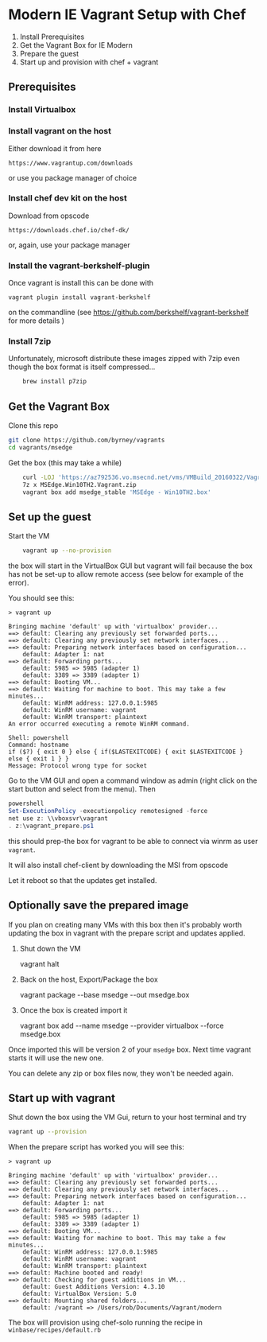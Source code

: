 
# Modern IE Vagrant Setup with Chef #

1. Install Prerequisites
2. Get the Vagrant Box for IE Modern
3. Prepare the guest
4. Start up and provision with chef + vagrant

## Prerequisites ##

### Install Virtualbox ###


### Install vagrant on the host ###

Either download it from here

    https://www.vagrantup.com/downloads

or use you package manager of choice

### Install chef dev kit on the host ###

Download from opscode

    https://downloads.chef.io/chef-dk/

or, again, use your package manager

### Install the vagrant-berkshelf-plugin ##

Once vagrant is install this can be done with 

    vagrant plugin install vagrant-berkshelf

on the commandline  (see   https://github.com/berkshelf/vagrant-berkshelf  for
more details )

### Install 7zip ###

Unfortunately, microsoft distribute these images zipped with 7zip even though
the box format is itself compressed...

```bash
    brew install p7zip
```

## Get the Vagrant Box ##

Clone this repo

```bash
git clone https://github.com/byrney/vagrants
cd vagrants/msedge
```

Get the box  (this may take a while)

```bash
    curl -LOJ 'https://az792536.vo.msecnd.net/vms/VMBuild_20160322/Vagrant/MSEdge/MSEdge.Win10TH2.Vagrant.zip'
    7z x MSEdge.Win10TH2.Vagrant.zip
    vagrant box add msedge_stable 'MSEdge - Win10TH2.box'
```

## Set up the guest ##

Start the VM

```bash
    vagrant up --no-provision
```

the box will start in the VirtualBox GUI but vagrant will fail because the box
has not be set-up to allow remote access (see below for example of the error).

You should see this:

```
> vagrant up

Bringing machine 'default' up with 'virtualbox' provider...
==> default: Clearing any previously set forwarded ports...
==> default: Clearing any previously set network interfaces...
==> default: Preparing network interfaces based on configuration...
    default: Adapter 1: nat
==> default: Forwarding ports...
    default: 5985 => 5985 (adapter 1)
    default: 3389 => 3389 (adapter 1)
==> default: Booting VM...
==> default: Waiting for machine to boot. This may take a few minutes...
    default: WinRM address: 127.0.0.1:5985
    default: WinRM username: vagrant
    default: WinRM transport: plaintext
An error occurred executing a remote WinRM command.

Shell: powershell
Command: hostname
if ($?) { exit 0 } else { if($LASTEXITCODE) { exit $LASTEXITCODE } else { exit 1 } }
Message: Protocol wrong type for socket
```

Go to the VM GUI and open a command window as admin (right click on the start
button and select from the menu). Then

```PowerShell
powershell
Set-ExecutionPolicy -executionpolicy remotesigned -force
net use z: \\vboxsvr\vagrant
. z:\vagrant_prepare.ps1
```

this should prep-the box for vagrant to be able to connect via winrm as user
`vagrant`. 

It will also install chef-client by downloading the MSI from opscode

Let it reboot so that the updates get installed.

## Optionally save the prepared image ##

If you plan on creating many VMs with this box then it's probably worth
updating the box in vagrant with the prepare script and updates applied.

1.  Shut down the VM

    vagrant halt

2.  Back on the host, Export/Package the box

    vagrant package --base msedge --out msedge.box

3.  Once the box is created import it

    vagrant box add --name msedge --provider virtualbox  --force msedge.box

Once imported this will be version 2 of your `msedge` box. Next time vagrant
starts it will use the new one.

You can delete any zip or box files now, they won't be needed again.

## Start up with vagrant ##

Shut down the box using the VM Gui, return to your host terminal and try

```bash
vagrant up --provision
```

When the prepare script has worked you will see this:

```
> vagrant up

Bringing machine 'default' up with 'virtualbox' provider...
==> default: Clearing any previously set forwarded ports...
==> default: Clearing any previously set network interfaces...
==> default: Preparing network interfaces based on configuration...
    default: Adapter 1: nat
==> default: Forwarding ports...
    default: 5985 => 5985 (adapter 1)
    default: 3389 => 3389 (adapter 1)
==> default: Booting VM...
==> default: Waiting for machine to boot. This may take a few minutes...
    default: WinRM address: 127.0.0.1:5985
    default: WinRM username: vagrant
    default: WinRM transport: plaintext
==> default: Machine booted and ready!
==> default: Checking for guest additions in VM...
    default: Guest Additions Version: 4.3.10
    default: VirtualBox Version: 5.0
==> default: Mounting shared folders...
    default: /vagrant => /Users/rob/Documents/Vagrant/modern

```

The box will provision using chef-solo running the recipe in
`winbase/recipes/default.rb`


